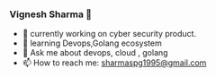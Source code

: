### Vignesh Sharma 👋

- 🔭 currently working on cyber security product.
- 🌱 learning Devops,Golang ecosystem 
- 💬 Ask me about devops, cloud , golang
- 📫 How to reach me: sharmaspg1995@gmail.com
